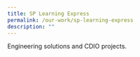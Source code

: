 ```yaml
---
title: SP Learning Express
permalink: /our-work/sp-learning-express
description: ""
---
```

Engineering solutions and CDIO projects.